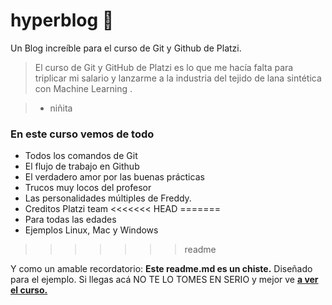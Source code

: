 # hyperblog 💚
Un Blog increíble para el curso de Git y Github de Platzi.

> El curso de Git y GitHub de Platzi es lo que me hacía falta para triplicar mi salario y lanzarme a la industria del tejido de lana sintética con Machine Learning .

> - niñita

### En este curso vemos de todo

- Todos los comandos de Git
- El flujo de trabajo en Github
- El verdadero amor por las buenas prácticas
- Trucos muy locos del profesor
- Las personalidades múltiples de Freddy.
- Creditos Platzi team
<<<<<<< HEAD
=======
- Para todas las edades
- Ejemplos Linux, Mac y Windows
>>>>>>> readme

Y como un amable recordatorio: **Este readme.md es un chiste.** Diseñado para el ejemplo. Si llegas acá NO TE LO TOMES EN SERIO y mejor ve [ **a ver el curso.**](https://platzi.com/cursos/git-github/ " a ver el curso.")
